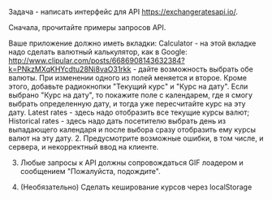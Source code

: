Задача - написать интерфейс для API https://exchangeratesapi.io/.

Сначала, прочитайте примеры запросов API.

Ваше приложение должно иметь вкладки:
Calculator - на этой вкладке надо сделать валютный калькулятор, как в Google: http://www.clipular.com/posts/6686908143632384?k=PNkzMXqKHYcdtu28Ni8vaO31rkk - дайте возможность выбрать обе валюты. При изменении одного из полей меняется и второе. Кроме этого, добавьте радиокнопки "Текущий курс" и "Курс на дату". Если выбрано "Курс на дату", то покажите поле с календарем, где я смогу выбрать определенную дату, и тогда уже пересчитайте курс на эту дату.
Latest rates - здесь надо отобразить все текущие курсы валют;
Historical rates - здесь надо дать посетителю выбрать день из выпадающего календаря и после выбора сразу отобразить ему курсы валют на эту дату.
2. Предусмотрите возможные ошибки, в том числе, и сервера, и некорректный ввод на клиенте.

3. Любые запросы к API должны сопровождаться GIF лоадером и сообщением "Пожалуйста, подождите".

4. (Необязательно) Сделать кеширование курсов через localStorage